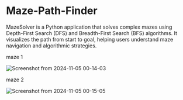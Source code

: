 # Maze-Path-Finder
MazeSolver is a Python application that solves complex mazes using Depth-First Search (DFS) and Breadth-First Search (BFS) algorithms. It visualizes the path from start to goal, helping users understand maze navigation and algorithmic strategies.

maze 1

![Screenshot from 2024-11-05 00-14-03](https://github.com/user-attachments/assets/5090b422-fab6-4aa5-88b9-87d38dc680ee)

maze 2

![Screenshot from 2024-11-05 00-15-05](https://github.com/user-attachments/assets/47c90485-285f-42f1-913c-c89516ec3ca6)
